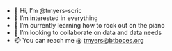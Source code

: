 - 👋 Hi, I’m @tmyers-scric
- 👀 I’m interested in everything
- 🌱 I’m currently learning how to rock out on the piano
- 💞️ I’m looking to collaborate on data and data needs
- 📫 You can reach me @ tmyers@btboces.org

<!---
tmyers-scric/tmyers-scric is a ✨ special ✨ repository because its `README.md` (this file) appears on your GitHub profile.
You can click the Preview link to take a look at your changes.
--->
